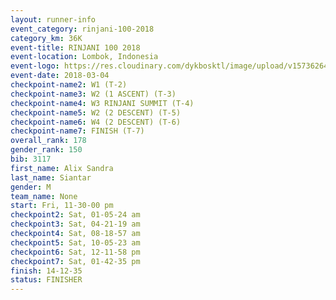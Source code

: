 ```yaml
---
layout: runner-info 
event_category: rinjani-100-2018 
category_km: 36K 
event-title: RINJANI 100 2018 
event-location: Lombok, Indonesia 
event-logo: https://res.cloudinary.com/dykbosktl/image/upload/v1573626435/Logo/Rinjani_eoufbh.png 
event-date: 2018-03-04 
checkpoint-name2: W1 (T-2) 
checkpoint-name3: W2 (1 ASCENT) (T-3) 
checkpoint-name4: W3 RINJANI SUMMIT (T-4) 
checkpoint-name5: W2 (2 DESCENT) (T-5) 
checkpoint-name6: W4 (2 DESCENT) (T-6) 
checkpoint-name7: FINISH (T-7) 
overall_rank: 178
gender_rank: 150
bib: 3117
first_name: Alix Sandra
last_name: Siantar
gender: M
team_name: None
start: Fri, 11-30-00 pm
checkpoint2: Sat, 01-05-24 am
checkpoint3: Sat, 04-21-19 am
checkpoint4: Sat, 08-18-57 am
checkpoint5: Sat, 10-05-23 am
checkpoint6: Sat, 12-11-58 pm
checkpoint7: Sat, 01-42-35 pm
finish: 14-12-35
status: FINISHER
---
```

